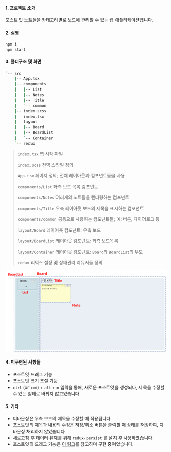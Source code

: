 #### 1. 프로젝트 소개

포스트 잇 노트들을 카테고리별로 보드에 관리할 수 있는 웹 애플리케이션입니다.



#### 2. 실행

```shell
npm i
npm start
```



#### 3. 폴더구조 및 화면

```bash
`-- src
    |-- App.tsx
    |-- components
    |   |-- List
    |   |-- Notes
    |   |-- Title
    |   `-- common
    |-- index.scss
    |-- index.tsx
    |-- layout
    |   |-- Board
    |   |-- BoardList
    |   `-- Container
    `-- redux
```

> `index.tsx`  앱 시작 파일
>
> `index.scss`  전역 스타일 정의
>
>  `App.tsx`  페이지 정의; 전체 레이아웃과 컴포넌트들을 사용
>
> `components/List`  좌측 보드 목록 컴포넌트 
>
> `components/Notes` 여러개의 노트들을 렌더링하는 컴포넌트
>
> `components/Title`  우측 레이아웃 보드의 제목을 표시하는 컴포넌트
>
> `components/common`   공통으로 사용하는 컴포넌트들; 예: 버튼, 다이어로그 등
>
> `layout/Board` 레이아웃 컴포넌트: 우측 보드
>
> `layout/BoardList`  레이아웃 컴포넌트: 좌측 보드목록
>
> `layout/Container` 레이아웃 컴포넌트: `Board`와 `BoardList`의 부모
>
> `redux`   리덕스 설정 및 상태관리 리듀서들 정의

![image-20210902232705447](public/ui.png)



#### 4. 미구현된 사항들

- 포스트잇 드래그 기능
- 포스트잇 크기 조절 기능
- `ctrl` (or `cmd`) + `alt` +  `n`  입력을 통해, 새로운 포스트잇을 생성되나, 제목을 수정할 수 있는 상태로 바뀌지 않고있습니다



#### 5. 기타

- 디바운싱은 우측 보드의 제목을 수정할 때 적용됩니다
- 포스트잇의 제목과 내용의 수정은 저장/취소 버튼을 클릭할 때 상태를 저장하여, 디바운싱 처리하지 않았습니다
- 새로고침 후 데이터 유지를 위해 `redux-persist` 를 설치 후 사용하였습니다
- 포스트잇의 드래그 기능은 [이 링크](https://stackoverflow.com/questions/20926551/recommended-way-of-making-react-component-div-draggable)를 참고하며 구현 중이었습니다.